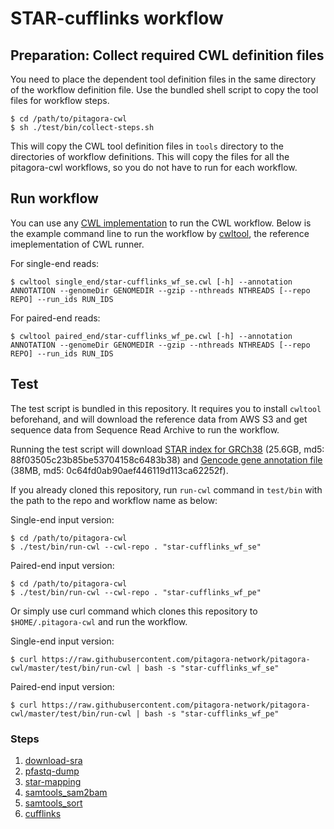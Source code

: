 # STAR-cufflinks workflow

## Preparation: Collect required CWL definition files

You need to place the dependent tool definition files in the same directory of the workflow definition file. Use the bundled shell script to copy the tool files for workflow steps.

```
$ cd /path/to/pitagora-cwl
$ sh ./test/bin/collect-steps.sh
```

This will copy the CWL tool definition files in `tools` directory to the directories of workflow definitions. This will copy the files for all the pitagora-cwl workflows, so you do not have to run for each workflow.

## Run workflow

You can use any [CWL implementation](https://www.commonwl.org/#Implementations) to run the CWL workflow. Below is the example command line to run the workflow by [cwltool](https://github.com/common-workflow-language/cwltool/), the reference imeplementation of CWL runner.

For single-end reads:

```
$ cwltool single_end/star-cufflinks_wf_se.cwl [-h] --annotation ANNOTATION --genomeDir GENOMEDIR --gzip --nthreads NTHREADS [--repo REPO] --run_ids RUN_IDS
```

For paired-end reads:

```
$ cwltool paired_end/star-cufflinks_wf_pe.cwl [-h] --annotation ANNOTATION --genomeDir GENOMEDIR --gzip --nthreads NTHREADS [--repo REPO] --run_ids RUN_IDS
```

## Test

The test script is bundled in this repository. It requires you to install `cwltool` beforehand, and will download the reference data from AWS S3 and get sequence data from Sequence Read Archive to run the workflow.

Running the test script will download [STAR index for GRCh38](https://s3.amazonaws.com/nig-reference/GRCh38/star_index/star_GRCh38.tar.gz) (25.6GB, md5: 88f03505c23b85be53704158c6483b38) and [Gencode gene annotation file](https://s3.amazonaws.com/nig-reference/GRCh38/gencode_v28_annotation/gencode.v28.annotation.gtf.gz) (38MB, md5: 0c64fd0ab90aef446119d113ca62252f).

If you already cloned this repository, run `run-cwl` command in `test/bin` with the path to the repo and workflow name as below:

Single-end input version:

```
$ cd /path/to/pitagora-cwl
$ ./test/bin/run-cwl --cwl-repo . "star-cufflinks_wf_se"
```

Paired-end input version:

```
$ cd /path/to/pitagora-cwl
$ ./test/bin/run-cwl --cwl-repo . "star-cufflinks_wf_pe"
```

Or simply use curl command which clones this repository to `$HOME/.pitagora-cwl` and run the workflow.

Single-end input version:

```
$ curl https://raw.githubusercontent.com/pitagora-network/pitagora-cwl/master/test/bin/run-cwl | bash -s "star-cufflinks_wf_se"
```

Paired-end input version:

```
$ curl https://raw.githubusercontent.com/pitagora-network/pitagora-cwl/master/test/bin/run-cwl | bash -s "star-cufflinks_wf_pe"
```

### Steps

1. [download-sra](/tools/download-sra)
2. [pfastq-dump](/tools/pfastq-dump)
3. [star-mapping](/tools/star/mapping)
4. [samtools_sam2bam](/tools/samtools/sam2bam)
5. [samtools_sort](/tools/samtools/sort)
6. [cufflinks](/tools/cufflinks)
